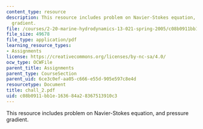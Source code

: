 ```yaml
---
content_type: resource
description: This resource includes problem on Navier-Stokes equation, and pressure
  gradient.
file: /courses/2-20-marine-hydrodynamics-13-021-spring-2005/c08b0911bb1e163684a28367513910c3_chall_2.pdf
file_size: 49678
file_type: application/pdf
learning_resource_types:
- Assignments
license: https://creativecommons.org/licenses/by-nc-sa/4.0/
ocw_type: OCWFile
parent_title: Assignments
parent_type: CourseSection
parent_uid: 6ce3c0ef-aa05-c666-e55d-905e597c8e4d
resourcetype: Document
title: chall_2.pdf
uid: c08b0911-bb1e-1636-84a2-8367513910c3
---
```

This resource includes problem on Navier-Stokes equation, and pressure gradient.